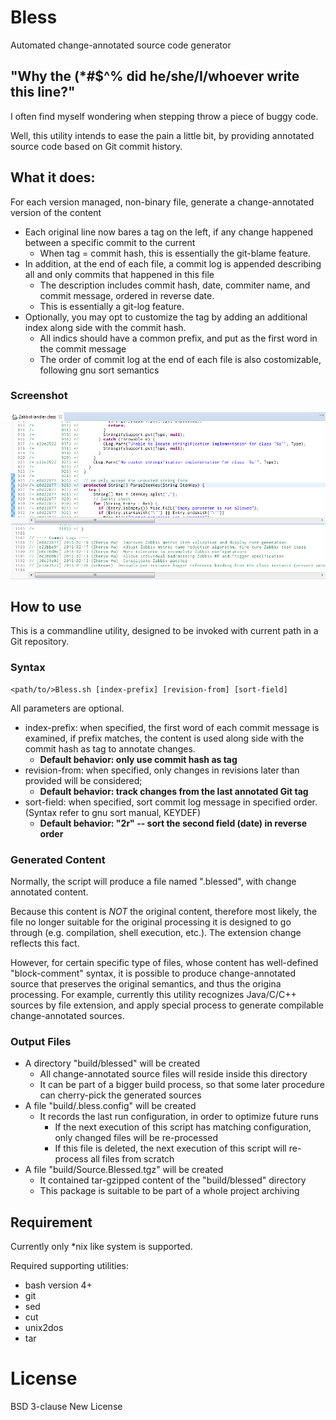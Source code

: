 # Bless
Automated change-annotated source code generator

## "Why the (*#$^% did he/she/I/whoever write this line?"
I often find myself wondering when stepping throw a piece of buggy code.

Well, this utility intends to ease the pain a little bit, by providing annotated source code based on Git commit history.

## What it does:
For each version managed, non-binary file, generate a change-annotated version of the content
* Each original line now bares a tag on the left, if any change happened between a specific commit to the current
  * When tag = commit hash, this is essentially the git-blame feature.
* In addition, at the end of each file, a commit log is appended describing all and only commits that happened in this file
  *  The description includes commit hash, date, commiter name, and commit message, ordered in reverse date.
  *  This is essentially a git-log feature.
* Optionally, you may opt to customize the tag by adding an additional index along side with the commit hash.
  *  All indics should have a common prefix, and put as the first word in the commit message
  *  The order of commit log at the end of each file is also costomizable, following gnu sort semantics

### Screenshot

![Blessed Java Source](Bless.PNG)

## How to use
This is a commandline utility, designed to be invoked with current path in a Git repository.

### Syntax
```
<path/to/>Bless.sh [index-prefix] [revision-from] [sort-field]
```

All parameters are optional.
* index-prefix: when specified, the first word of each commit message is examined, if prefix matches, the content is used along side with the commit hash as tag to annotate changes.
  * **Default behavior: only use commit hash as tag**
* revision-from: when specified, only changes in revisions later than provided will be considered;
  * **Default behavior: track changes from the last annotated Git tag**
* sort-field: when specified, sort commit log message in specified order. (Syntax refer to gnu sort manual, KEYDEF)
  * **Default behavior: "2r" -- sort the second field (date) in reverse order**

### Generated Content
Normally, the script will produce a file named "<original-name>.blessed", with change annotated content.

Because this content is *NOT* the original content, therefore most likely, the file no longer suitable for the original processing it is designed to go through (e.g. compilation, shell execution, etc.). The extension change reflects this fact.

However, for certain specific type of files, whose content has well-defined "block-comment" syntax, it is possible to produce change-annotated source that preserves the original semantics, and thus the origina processing. For example, currently this utility recognizes Java/C/C++ sources by file extension, and apply special process to generate compilable change-annotated sources.

### Output Files
* A directory "build/blessed" will be created
  * All change-annotated source files will reside inside this directory
  * It can be part of a bigger build process, so that some later procedure can cherry-pick the generated sources
* A file "build/.bless.config" will be created
  * It records the last run configuration, in order to optimize future runs
    * If the next execution of this script has matching configuration, only changed files will be re-processed
    * If this file is deleted, the next execution of this script will re-process all files from scratch
* A file "build/Source.Blessed.tgz" will be created
  * It contained tar-gzipped content of the "build/blessed" directory
  * This package is suitable to be part of a whole project archiving

## Requirement
Currently only *nix like system is supported.

Required supporting utilities:
* bash version 4+
* git
* sed
* cut
* unix2dos
* tar

# License
BSD 3-clause New License
